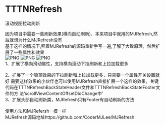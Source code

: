 # TTTNRefresh
 滚动视图拉动刷新

 因为项目中需要一些刷新效果(横向自动刷新)，本来项目中就用的MJRefresh,然后就想为什么MJRefresh没有</br>
 基于这样的情况下,照着MJRefresh的源码重新手写一遍,了解了大致原理，然后扩展了一些属性和效果</br>
![PNG](https://github.com/TingTauren/TTTNWaterFlowLayoyt/blob/master/Apr-26-2020%2014-46-41.gif)
![PNG](https://github.com/TingTauren/TTTNWaterFlowLayoyt/blob/master/Apr-26-2020%2014-46-41.gif)
![PNG](https://github.com/TingTauren/TTTNWaterFlowLayoyt/blob/master/Apr-26-2020%2014-46-41.gif)
 </br>
 1、扩展了横向滑动属性，支持横向滚动下拉刷新和上拉加载更多</br>
 </br>
 2、扩展了一个吸顶效果的下拉刷新和上拉加载更多，只需要一个属性开关设置就好</ber>
   需要这样效果的小伙伴也可以使用MJRefresh直接扩展一个这样的效果，关键代码在TTTNRefreshBackStateHeader文件和TTTNRefreshBackStateFooter文件的方
   法‘scrollViewContentOffsetDidChange中’</bar>
 </br>
 3、扩展头部自动刷新类，MJRefresh只有Footer有自动刷新的方法</br>
 </br>
 使用方法和MJRefersh一模一样</br>
 MJRefresh源码地址https://github.com/CoderMJLee/MJRefresh
